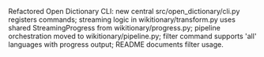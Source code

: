 Refactored Open Dictionary CLI: new central src/open_dictionary/cli.py registers commands; streaming logic in wikitionary/transform.py uses shared StreamingProgress from wikitionary/progress.py; pipeline orchestration moved to wikitionary/pipeline.py; filter command supports 'all' languages with progress output; README documents filter usage.